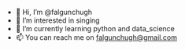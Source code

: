 - 👋 Hi, I’m @falgunchugh
- 👀 I’m interested in singing
- 🌱 I’m currently learning python and data_science
- 📫 You can reach me on falgunchugh@gmail.com

<!---
falgunchugh/falgunchugh is a ✨ special ✨ repository because its `README.md` (this file) appears on your GitHub profile.
You can click the Preview link to take a look at your changes.
--->
